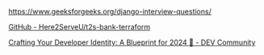 https://www.geeksforgeeks.org/django-interview-questions/

[GitHub - Here2ServeU/t2s-bank-terraform](https://github.com/Here2ServeU/t2s-bank-terraform)

[Crafting Your Developer Identity: A Blueprint for 2024 🌟 - DEV Community](https://dev.to/lokesh_singh/crafting-your-developer-identity-a-blueprint-for-2024-p92?context=digest)
